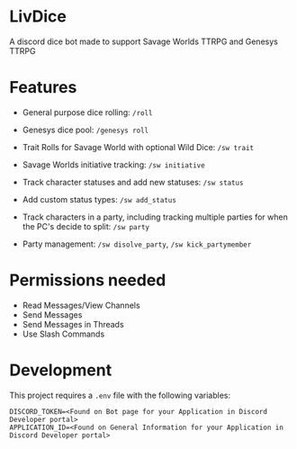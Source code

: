 # LivDice
A discord dice bot made to support Savage Worlds TTRPG and Genesys TTRPG

# Features
- General purpose dice rolling: `/roll`

- Genesys dice pool: `/genesys roll`

- Trait Rolls for Savage World with optional Wild Dice:  `/sw trait`
- Savage Worlds initiative tracking: `/sw initiative`
- Track character statuses and add new statuses: `/sw status`
- Add custom status types: `/sw add_status`
- Track characters in a party, including tracking multiple parties for when the PC's decide to split: `/sw party`
- Party management: `/sw disolve_party`, `/sw kick_partymember`

# Permissions needed
- Read Messages/View Channels
- Send Messages
- Send Messages in Threads
- Use Slash Commands

# Development
This project requires a `.env` file with the following variables:
```
DISCORD_TOKEN=<Found on Bot page for your Application in Discord Developer portal>
APPLICATION_ID=<Found on General Information for your Application in Discord Developer portal>
```